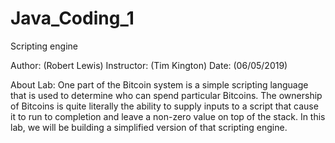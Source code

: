 # Java_Coding_1
Scripting engine

Author: (Robert Lewis) 
Instructor: (Tim Kington) 
Date: (06/05/2019)

About Lab: One part of the Bitcoin system is a simple scripting language that is used to determine who can spend particular Bitcoins. The ownership of Bitcoins is quite literally the ability to supply inputs to a script that cause it to run to completion and leave a non-zero value on top of the stack. In this lab, we will be building a simplified version of that scripting engine.

